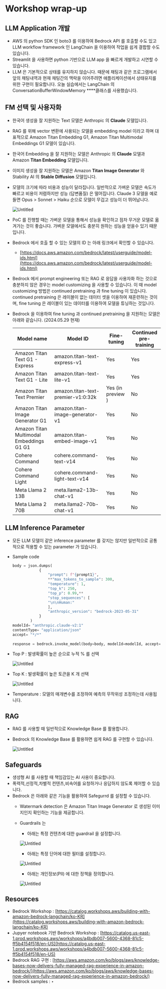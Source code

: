 # Workshop wrap-up

## LLM Application 개발

- AWS 의 python SDK 인 boto3 를 이용하여 Bedrock API 를 호출할 수도 있고 LLM workflow framework 인 LangChain 을 이용하여 작업을 쉽게 결합할 수도 있습니다.
- Streamlit 을 사용하면 python 기반으로 LLM app 을 빠르게 개발하고 시연할 수 있습니다.
- LLM 은 기본적으로 상태를 유지하지 않습니다. 때문에 채팅과 같은 프로그램에서 앞의 채팅내역과 현재 채팅간의 맥락을 이어주려면 애플리케이션에서 상태유지를 위한 구현이 필요합니다. 오늘 실습에서는 LangChain 의 ConversationBufferWindowMemory ****클래스를 사용했습니다.

## FM 선택 및 사용자화

- 한국어 생성을 잘 지원하는 Text 모델은 Anthropic 의 **Claude** 모델입니다.
- RAG 를 위해 vector 변환에 사용되는 모델을 embedding model 이라고 하며 대표적으로 Amazon Titan Embedding G1,  Amazon Titan Multimodal Embeddings G1 모델이 있습니다.
- 한국어 Embedding 을 잘 지원하는 모델은 Anthropic 의 **Claude** 모델과 Amazon **Titan Embedding** 모델입니다.
- 이미지 생성을 잘 지원하는 모델은 Amazon **Titan Image Generator** 와 Stability AI 의 **Stable Diffusion** 모델입니다.
- 모델의 크기에 따라 비용과 성능이 달라집니다. 일반적으로 가벼운 모델은 속도가 빠르고 비용이 저렴하지만 성능 (답변품질) 은 떨어집니다.  Claude 3 모델을 예로 들면 Opus > Sonnet > Haiku 순으로 모델이 무겁고 성능이 더 뛰어납니다.
    
    ![Untitled](./images/Untitled.png)
    
- PoC 를 진행할 때는 가벼운 모델을 통해서 성능을 확인하고 점차 무거운 모델로 옮겨가는 것이 좋습니다. 가벼운 모델에서도 충분히 원하는 성능을 얻을수 있기 때문입니다.
- Bedrock 에서 호출 할 수 있는 모델의 ID 는 아래 링크에서 확인할 수 있습니다.
    - [https://docs.aws.amazon.com/bedrock/latest/userguide/model-ids.html](https://docs.aws.amazon.com/bedrock/latest/userguide/model-ids.html)
- Bedrock 에서 prompt engineering 또는 RAG 로 응답을 사용자화 하는 것으로 충분하지 않은 경우는 model customizing 을 사용할 수 있습니다. 이 때 model customizing 방법은 continued pretraining 과 fine tuning 이 있습니다. continued pretraining 은 레이블이 없는 데이터 셋을 이용하여 재훈련하는 것이며, fine tuning 은 레이블이 있는 데이터를 이용하여 모델을 튜닝하는 것입니다.
- Bedrock 을 이용하여 fine tuning 과 continued pretraining 을 지원하는 모델은 아래와 같습니다. (2024.05.29 현재)
    
    
    | Model name | Model ID | Fine-tuning | Continued pre-training |
    | --- | --- | --- | --- |
    | Amazon Titan Text G1 - Express | amazon.titan-text-express-v1 | Yes | Yes |
    | Amazon Titan Text G1 - Lite | amazon.titan-text-lite-v1 | Yes | Yes |
    | Amazon Titan Text Premier | amazon.titan-text-premier-v1:0:32k | Yes (in preview ) | No |
    | Amazon Titan Image Generator G1 | amazon.titan-image-generator-v1 | Yes | No |
    | Amazon Titan Multimodal Embeddings G1 G1 | amazon.titan-embed-image-v1 | Yes | No |
    | Cohere Command | cohere.command-text-v14 | Yes | No |
    | Cohere Command Light | cohere.command-light-text-v14 | Yes | No |
    | Meta Llama 2 13B | meta.llama2-13b-chat-v1 | Yes | No |
    | Meta Llama 2 70B | meta.llama2-70b-chat-v1 | Yes | No |

## LLM Inference Parameter

- 모든 LLM 모델이 같은 inference parameter 를 갖지는 않지만 일반적으로 공통적으로 적용할 수 있는 parameter 가 있습니다.
- Sample code
    
    ```python
    body = json.dumps(
                {
                    "prompt": f"{prompt1}",
                    **"max_tokens_to_sample": 300,
                    "temperature": 1,
                    "top_k": 250,
                    "top_p": 0.99,**
                    "stop_sequences": [
                    "\n\nHuman:"
                    ],
                    "anthropic_version": "bedrock-2023-05-31"
                }
            )
    modelId= "anthropic.claude-v2:1"
    contentType= "application/json"
    accept= "*/*"
      
    response = bedrock.invoke_model(body=body, modelId=modelId, accept=accept, contentType=contentType)
    ```
    
- Top P : 발생확률이 높은 순으로 누적 % 를 선택
    
    ![Untitled](./images/Untitled1.png)
    
- Top K : 발생확률이 높은 토큰을 K 개 선택
    
    ![Untitled](./images/Untitled2.png)
    
- Temperature : 모델의 매개변수를 조정하여 예측의 무작위성 조정하는데 사용됩니다.

## RAG

- RAG 를 사용할 때 일반적으로 Knowledge Base 를 활용합니다.
- Bedrock 의 Knowledge Base 를 활용하면 쉽게 RAG 를 구현할 수 있습니다.
    
    ![Untitled](./images/Untitled3.png)
    

## Safeguards

- 생성형 AI 를 사용할 때 책임감있는 AI 사용이 중요합니다.
- 폭력적,선정적,차별적 컨텐츠,비속어를 요청하거나 응답하지 않도록 제어할 수 있습니다.
- Bedrock 은 아래와 같은 기능을 활용하여 Safegurrd 를 설정할 수 있습니다.
    - Watermark detection 은 Amazon Titan Image Generator 로 생성된 이미지인지 확인하는 기능을 제공합니다.
    - Guardrails 는
        - 아래는 특정 컨텐츠에 대한 guardrail 을 설정합니다.
        
        ![Untitled](./images/Untitled4.png)
        
        - 아래는 특정 단어에 대한 필터를 설정합니다.
        
        ![Untitled](./images/Untitled5.png)
        
        - 아래는 개인정보(PII) 에 대한 정책을 정의합니다.
        
        ![Untitled](./images/Untitled6.png)
        

## Resources

- Bedrock Workshop : [https://catalog.workshops.aws/building-with-amazon-bedrock-langchain/ko-KR](https://catalog.workshops.aws/building-with-amazon-bedrock-langchain/ko-KR)
- Jupyer notebook 기반 Bedrock Workshop : [https://catalog.us-east-1.prod.workshops.aws/workshops/a4bdb007-5600-4368-81c5-ff5b4154f518/en-US](https://catalog.us-east-1.prod.workshops.aws/workshops/a4bdb007-5600-4368-81c5-ff5b4154f518/en-US)
- Bedrock RAG 구현 : [https://aws.amazon.com/ko/blogs/aws/knowledge-bases-now-delivers-fully-managed-rag-experience-in-amazon-bedrock/](https://aws.amazon.com/ko/blogs/aws/knowledge-bases-now-delivers-fully-managed-rag-experience-in-amazon-bedrock/)
- Bedrock samples : ‣